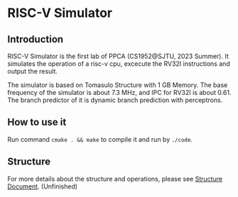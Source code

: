 # RISC-V Simulator
## Introduction
RISC-V Simulator is the first lab of PPCA (CS1952@SJTU, 2023 Summer). It simulates the operation of a risc-v cpu, excecute the RV32I instructions and output the result.

The simulator is based on Tomasulo Structure with 1 GB Memory. The base frequency of the simulator is about 7.3 MHz, and IPC for RV32I is about 0.61. The branch predictor of it is dynamic branch prediction with perceptrons.

## How to use it

Run command ```cmake . && make``` to compile it and run by ```./code```.

## Structure
For more details about the structure and operations, please see [Structure Document](docs/structure.md). (Unfinished)

